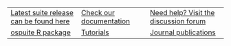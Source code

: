 <table>
<tr>
  <td><a href="http://setup.open-systems-pharmacology.org/">Latest suite release can be found here</a></td>
  <td><a href="https://docs.open-systems-pharmacology.org">Check our documentation</a></td>
  <td><a href="https://forum.open-systems-pharmacology.org">Need help? Visit the discussion forum</a></td>
</tr>
<tr>
  <td><a href="https://www.open-systems-pharmacology.org/OSPSuite-R/">ospuite R package</a></td>
  <td><a href="http://tutorials.open-systems-pharmacology.org/">Tutorials</a></td>
  <td><a href="https://github.com/Open-Systems-Pharmacology/OSP-based-publications-and-content/issues?q=is%3Aopen+is%3Aissue+label%3AJournal">Journal publications</a></td>
</tr>
</table>
